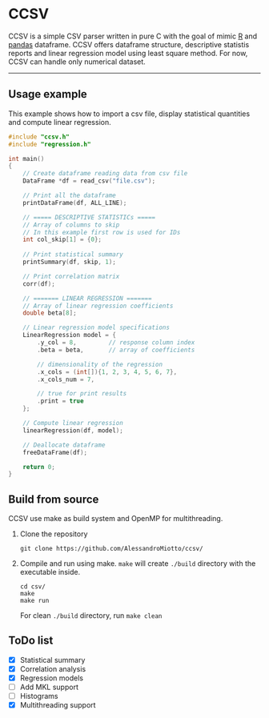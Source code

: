 # CCSV

CCSV is a simple CSV parser written in pure C with the goal of mimic [R](https://www.r-project.org/) and [pandas](https://pandas.pydata.org/) dataframe. CCSV offers dataframe structure, descriptive statistis reports and linear regression model using least square method. For now, CCSV can handle only numerical dataset.

---

Usage example
--------------
This example shows how to import a csv file, display statistical quantities and compute linear regression.
```c
#include "ccsv.h"
#include "regression.h"

int main()
{
    // Create dataframe reading data from csv file
    DataFrame *df = read_csv("file.csv");

    // Print all the dataframe
    printDataFrame(df, ALL_LINE);

    // ===== DESCRIPTIVE STATISTICs =====
    // Array of columns to skip
    // In this example first row is used for IDs
    int col_skip[1] = {0};
    
    // Print statistical summary
    printSummary(df, skip, 1);

    // Print correlation matrix
    corr(df);

    // ======= LINEAR REGRESSION =======
    // Array of linear regression coefficients
    double beta[8];

    // Linear regression model specifications
    LinearRegression model = {
        .y_col = 8,         // response column index
        .beta = beta,       // array of coefficients

        // dimensionality of the regression
        .x_cols = (int[]){1, 2, 3, 4, 5, 6, 7}, 
        .x_cols_num = 7,

        // true for print results 
        .print = true
    };

    // Compute linear regression
    linearRegression(df, model);

    // Deallocate dataframe
    freeDataFrame(df);

    return 0;
}
```

Build from source
--------------
CCSV use make as build system and OpenMP for multithreading. 

1. Clone the repository 
    ```
    git clone https://github.com/AlessandroMiotto/ccsv/
    ```
2. Compile and run using make. `make` will create `./build` directory with the executable inside.
    ```
    cd csv/
    make
    make run
    ```
    For clean `./build` directory, run `make clean`

ToDo list
--------------
- [x] Statistical summary
- [x] Correlation analysis
- [x] Regression models
- [ ] Add MKL support
- [ ] Histograms
- [x] Multithreading support
